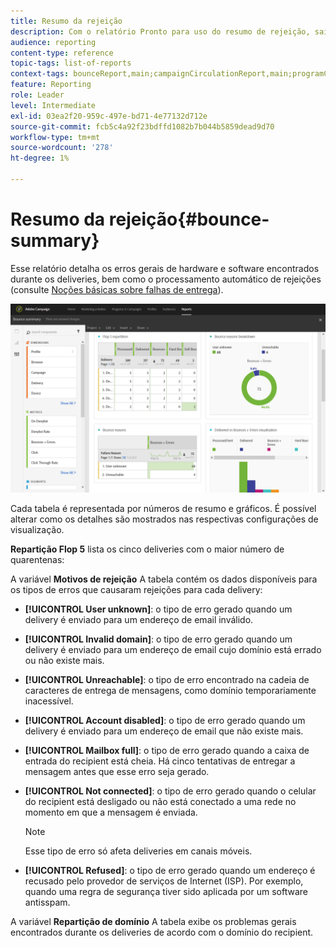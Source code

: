```yaml
---
title: Resumo da rejeição
description: Com o relatório Pronto para uso do resumo de rejeição, saiba mais sobre o status das campanhas enviadas e os erros que elas podem ter encontrado.
audience: reporting
content-type: reference
topic-tags: list-of-reports
context-tags: bounceReport,main;campaignCirculationReport,main;programCirculationReport,main
feature: Reporting
role: Leader
level: Intermediate
exl-id: 03ea2f20-959c-497e-bd71-4e77132d712e
source-git-commit: fcb5c4a92f23bdffd1082b7b044b5859dead9d70
workflow-type: tm+mt
source-wordcount: '278'
ht-degree: 1%

---
```


# Resumo da rejeição{#bounce-summary}

Esse relatório detalha os erros gerais de hardware e software encontrados durante os deliveries, bem como o processamento automático de rejeições (consulte [Noções básicas sobre falhas de entrega](../../sending/using/understanding-delivery-failures.md)).

![](assets/campaign_reports_bounces.png)

Cada tabela é representada por números de resumo e gráficos. É possível alterar como os detalhes são mostrados nas respectivas configurações de visualização.

**Repartição Flop 5** lista os cinco deliveries com o maior número de quarentenas:

A variável **Motivos de rejeição** A tabela contém os dados disponíveis para os tipos de erros que causaram rejeições para cada delivery:

* **[!UICONTROL User unknown]**: o tipo de erro gerado quando um delivery é enviado para um endereço de email inválido.
* **[!UICONTROL Invalid domain]**: o tipo de erro gerado quando um delivery é enviado para um endereço de email cujo domínio está errado ou não existe mais.
* **[!UICONTROL Unreachable]**: o tipo de erro encontrado na cadeia de caracteres de entrega de mensagens, como domínio temporariamente inacessível.
* **[!UICONTROL Account disabled]**: o tipo de erro gerado quando um delivery é enviado para um endereço de email que não existe mais.
* **[!UICONTROL Mailbox full]**: o tipo de erro gerado quando a caixa de entrada do recipient está cheia. Há cinco tentativas de entregar a mensagem antes que esse erro seja gerado.
* **[!UICONTROL Not connected]**: o tipo de erro gerado quando o celular do recipient está desligado ou não está conectado a uma rede no momento em que a mensagem é enviada.

  >[!NOTE]
  >
  >Esse tipo de erro só afeta deliveries em canais móveis.

* **[!UICONTROL Refused]**: o tipo de erro gerado quando um endereço é recusado pelo provedor de serviços de Internet (ISP). Por exemplo, quando uma regra de segurança tiver sido aplicada por um software antisspam.

A variável **Repartição de domínio** A tabela exibe os problemas gerais encontrados durante os deliveries de acordo com o domínio do recipient.
